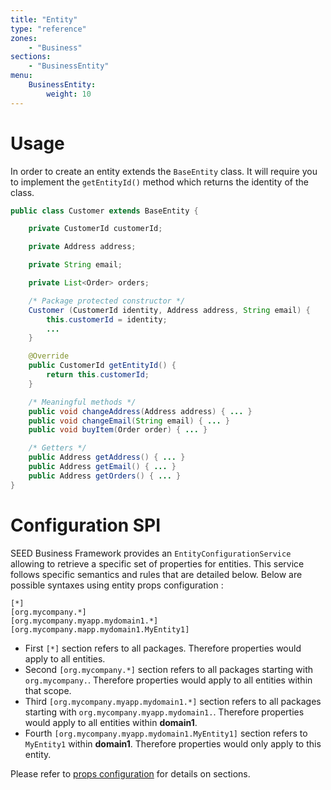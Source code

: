 ```yaml
---
title: "Entity"
type: "reference"
zones:
    - "Business"
sections:
    - "BusinessEntity"
menu:
    BusinessEntity:
        weight: 10
---
```


# Usage

In order to create an entity extends the `BaseEntity` class. It will
require you to implement the `getEntityId()` method which returns the
identity of the class.

```java
public class Customer extends BaseEntity {

    private CustomerId customerId;

    private Address address;

    private String email;

    private List<Order> orders;

    /* Package protected constructor */
    Customer (CustomerId identity, Address address, String email) {
        this.customerId = identity;
        ...
    }

    @Override
    public CustomerId getEntityId() {
        return this.customerId;
    }

    /* Meaningful methods */
    public void changeAddress(Address address) { ... }
    public void changeEmail(String email) { ... }
    public void buyItem(Order order) { ... }

    /* Getters */
    public Address getAddress() { ... }
    public Address getEmail() { ... }
    public Address getOrders() { ... }
}
```

# Configuration SPI

SEED Business Framework provides an `EntityConfigurationService` allowing to retrieve a specific set of properties for 
entities. This service follows specific semantics and rules that are detailed below.
Below are possible syntaxes using entity props configuration :

```
[*]
[org.mycompany.*]
[org.mycompany.myapp.mydomain1.*]
[org.mycompany.mapp.mydomain1.MyEntity1]
```

* First  `[*]` section refers to all packages. Therefore properties would apply to all entities.
* Second `[org.mycompany.*]` section refers to all packages starting with `org.mycompany.`. Therefore properties would apply
to all entities within that scope.
* Third  `[org.mycompany.myapp.mydomain1.*]` section refers to all packages starting with `org.mycompany.myapp.mydomain1.`.
Therefore properties would apply to all entities within **domain1**.
* Fourth `[org.mycompany.myapp.mydomain1.MyEntity1]` section refers to `MyEntity1` within **domain1**. Therefore properties
would only apply to this entity.

Please refer to [props configuration](#!/seed-doc/core/configuration) for details on sections.
